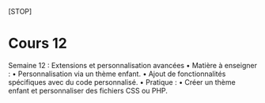 [STOP]

# Cours 12

Semaine 12 : Extensions et personnalisation avancées
	•	Matière à enseigner :
	•	Personnalisation via un thème enfant.
	•	Ajout de fonctionnalités spécifiques avec du code personnalisé.
	•	Pratique :
	•	Créer un thème enfant et personnaliser des fichiers CSS ou PHP.